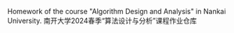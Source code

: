 Homework of the course "Algorithm Design and Analysis" in Nankai University.
南开大学2024春季“算法设计与分析”课程作业仓库

